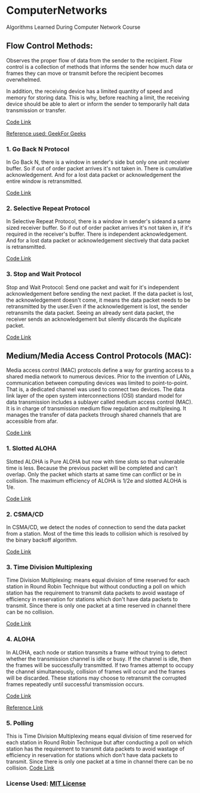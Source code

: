 # ComputerNetworks
Algorithms Learned During Computer Network Course

## Flow Control Methods: 
Observes the proper flow of data from the sender to the recipient.
Flow control is a collection of methods that informs the sender how much data or frames they can move or transmit before the recipient becomes overwhelmed.

In addition, the receiving device has a limited quantity of speed and memory for storing data. This is why, before reaching a limit, the receiving device should be able to alert or inform the sender to temporarily halt data transmission or transfer.

[Code Link](https://github.com/SourajitaDewasi/ComputerNetworks/tree/main/Flow%20Control%20Methods)

[Reference used: GeekFor Geeks ](https://www.geeksforgeeks.org/flow-control-in-data-link-layer/)

### 1. Go Back N Protocol
In Go Back N, there is a window in sender's side but only one unit receiver buffer. So if out of order packet 
arrives it's not taken in. There is cumulative acknowledgement. And for a lost data packet or acknowledgement 
the entire window is retransmitted. 

[Code Link](https://github.com/SourajitaDewasi/ComputerNetworks/blob/main/Flow%20Control%20Methods/GoBackN.cpp)

### 2. Selective Repeat Protocol 
In Selective Repeat Protocol, there is a window in sender's sideand a same sized receiver buffer.
So if out of order packet arrives it's not taken in, if it's required in the receiver's buffer. 
There is independent acknowledgement. And for a lost data packet or acknowledgement slectively that data 
packet is retransmitted. 

[Code Link](https://github.com/SourajitaDewasi/ComputerNetworks/blob/main/Flow%20Control%20Methods/SelectiveRepeat.cpp)

### 3. Stop and Wait Protocol 
Stop and Wait Protocol: Send one packet and wait for it's independent acknowledgement before sending
the next packet. If the data packet is lost, the acknowledgement doesn't come, it means the data packet
needs to be retransmitted by the user.Even if the acknowledgement is lost, the sender retransmits the 
data packet. Seeing an already sent data packet, the receiver sends an acknowledgement but silently 
discards the duplicate packet.

[Code Link](https://github.com/SourajitaDewasi/ComputerNetworks/blob/main/Flow%20Control%20Methods/StopWait.cpp)


## Medium/Media Access Control Protocols (MAC): 
Media access control (MAC) protocols define a way for granting access to a shared media network to numerous devices. Prior to the invention of LANs, communication between computing devices was limited to point-to-point. That is, a dedicated channel was used to connect two devices. The data link layer of the open system interconnections (OSI) standard model for data transmission includes a sublayer called medium access control (MAC). It is in charge of transmission medium flow regulation and multiplexing. It manages the transfer of data packets through shared channels that are accessible from afar. 

[Code Link](https://github.com/SourajitaDewasi/ComputerNetworks/tree/main/MAC)

### 1. Slotted ALOHA 
Slotted ALOHA is Pure ALOHA but now with time slots so that vulnerable time is less. Because the previous
packet will be completed and can't overlap. Only the packet which starts at same time can conflict or be in 
collision. The maximum efficiency of ALOHA is 1/2e and slotted ALOHA is 1/e.

[Code Link](https://github.com/SourajitaDewasi/ComputerNetworks/blob/main/MAC/SlottedALOHA.cpp)

### 2. CSMA/CD 
In CSMA/CD, we detect the nodes of connection to send the data packet from a station. Most of the time
this leads to collision which is resolved by the binary backoff algorithm.

[Code Link](https://github.com/SourajitaDewasi/ComputerNetworks/blob/main/MAC/CSMACD.cpp)

### 3. Time Division Multiplexing
Time Division Multiplexing: means equal division of time reserved for each station in
Round Robin Technique but without conducting a poll on which station has the requirement to transmit 
data packets to avoid wastage of efficiency in reservation for stations which don't have data packets
to transmit. Since there is only one packet at a time reserved in channel there can be no collision.

[Code Link](https://github.com/SourajitaDewasi/ComputerNetworks/blob/main/MAC/TDM.cpp)

 
### 4. ALOHA 
In ALOHA, each node or station transmits a frame without trying to detect whether the transmission channel is idle or busy. If the channel is idle, then the frames will be successfully transmitted. If two frames attempt to occupy the channel simultaneously, collision of frames will occur and the frames will be discarded. These stations may choose to retransmit the corrupted frames repeatedly until successful transmission occurs.

[Code Link](https://github.com/SourajitaDewasi/ComputerNetworks/blob/main/MAC/ALOHA.cpp)

[Reference Link](https://www.tutorialspoint.com/aloha-protocol-in-computer-network)

### 5. Polling 
This is Time Division Multiplexing means equal division of time reserved for each station in
Round Robin Technique but after conducting a poll on which station has the requirement to transmit 
data packets to avoid wastage of efficiency in reservation for stations which don't have data packets
to transmit. Since there is only one packet at a time in channel there can be no collision.
[Code Link](https://github.com/SourajitaDewasi/ComputerNetworks/blob/main/MAC/Polling.cpp)


### License Used: [MIT License](https://github.com/SourajitaDewasi/ComputerNetworks/blob/main/LICENSE)
